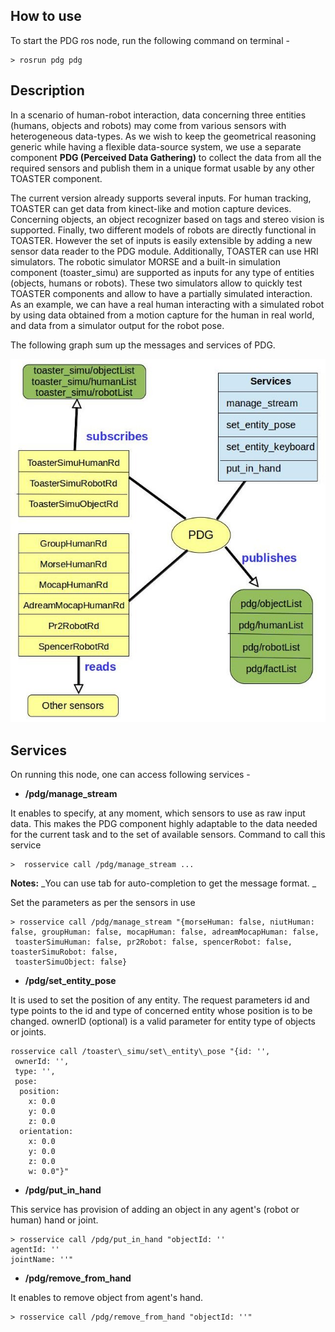 ## How to use
To start the PDG ros node, run the following command on terminal -

```shell
> rosrun pdg pdg
```

## Description
In a scenario of human-robot interaction, data concerning three entities (humans, objects and robots) may come from various sensors with heterogeneous data-types. As we wish to keep the geometrical reasoning generic while having a flexible data-source system, we use a separate component **PDG (Perceived Data Gathering)** to collect the data from all the required sensors and publish them in a unique format usable by any other TOASTER component.

The current version already supports several inputs. For human tracking, TOASTER can get data from kinect-like and motion capture devices. Concerning objects, an object recognizer based on tags and stereo vision is supported. Finally, two different models of robots are directly functional in TOASTER.
However the set of inputs is easily extensible by adding a new sensor data reader to the PDG module. Additionally, TOASTER can use HRI simulators. The robotic simulator MORSE and a built-in simulation component (toaster_simu) are supported as inputs for any type of entities (objects, humans or robots). These two simulators allow to quickly test TOASTER components and allow to have a partially simulated interaction. As an example, we can have a real human interacting with a simulated robot by using data obtained from a motion capture for the human in real world, and data from a simulator output for the robot pose.

The following graph sum up the messages and services of PDG.

![](https://github.com/Greg8978/toaster/blob/master/doc/LatexSource/img/pdg.jpg)




## Services
On running this node, one can access following services -

+ **/pdg/manage_stream**

It enables to specify, at any moment, which sensors to use as raw input data. This makes the PDG component highly adaptable to the data needed for the current task and to the set of available sensors.
Command to call this service

```shell
>  rosservice call /pdg/manage_stream ...
```

**Notes:** _You can use tab for auto-completion to get the message format. _

Set the parameters as per the sensors in use 

 ```shell
> rosservice call /pdg/manage_stream "{morseHuman: false, niutHuman: false, groupHuman: false, mocapHuman: false, adreamMocapHuman: false,
  toasterSimuHuman: false, pr2Robot: false, spencerRobot: false, toasterSimuRobot: false,
  toasterSimuObject: false}
```

+ **/pdg/set_entity_pose**

It is used to set the position of any entity. The request parameters id and type points to the id and type of concerned entity whose position is to be changed. ownerID (optional) is a valid parameter for entity type of objects or joints.

```shell
rosservice call /toaster\_simu/set\_entity\_pose "{id: '', 
 ownerId: '', 
 type: '', 
 pose:
  position:
    x: 0.0
    y: 0.0
    z: 0.0
  orientation:
    x: 0.0
    y: 0.0
    z: 0.0
    w: 0.0"}"
```

+ **/pdg/put_in_hand**

This service has provision of adding an object in any agent's (robot or human) hand or joint. 

```shell
> rosservice call /pdg/put_in_hand "objectId: ''
agentId: ''
jointName: ''" 
```

+ **/pdg/remove_from_hand**

It enables to remove object from agent's hand.

```shell
> rosservice call /pdg/remove_from_hand "objectId: ''" 
```



